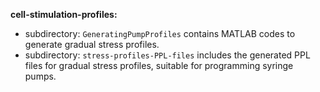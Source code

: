 **cell-stimulation-profiles:**
   - subdirectory: `GeneratingPumpProfiles` contains MATLAB codes to generate gradual stress profiles.
   - subdirectory: `stress-profiles-PPL-files` includes the generated PPL files for gradual stress profiles, suitable for programming syringe pumps.